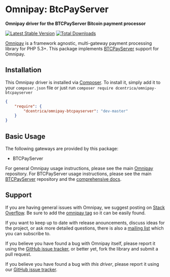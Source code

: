 # Omnipay: BtcPayServer

**Omnipay driver for the BTCPayServer Bitcoin payment processor**

[![Latest Stable Version](https://poser.pugx.org/dcentrica/omnipay-btcpayserver/version.png)](https://packagist.org/packages/dcentrica/onipay-btcpayserver)
[![Total Downloads](https://poser.pugx.org/dcentrica/omnipay-btcpayserverpay/d/total.png)](https://packagist.org/packages/dcentrica/omnipay-btcpayserver)

[Omnipay](https://github.com/thephpleague/omnipay) is a framework agnostic, multi-gateway payment
processing library for PHP 5.3+. This package implements [BTCPayServer](https://btcpayserver.org/) support for Omnipay.

## Installation

This Omnipay driver is installed via [Composer](http://getcomposer.org/). To install it, simply add it
to your `composer.json` file or just run `composer require dcentrica/omnipay-btcpayserver`

```json
{
    "require": {
        "dcentrica/omnipay-btcpayserver": "dev-master"
    }
}
```

## Basic Usage

The following gateways are provided by this package:

* BTCPayServer

For general Omnipay usage instructions, please see the main [Omnipay](https://github.com/thephpleague/omnipay)
repository. For BTCPayServer usage instructions, please see the main [BTCPayServer](https://github.com/btcpayserver/php-bitpay-client) repository and the [comprehensive docs](http://docs.btcpayserver.org/).

## Support

If you are having general issues with Omnipay, we suggest posting on
[Stack Overflow](http://stackoverflow.com/). Be sure to add the
[omnipay tag](http://stackoverflow.com/questions/tagged/omnipay) so it can be easily found.

If you want to keep up to date with release anouncements, discuss ideas for the project,
or ask more detailed questions, there is also a [mailing list](https://groups.google.com/forum/#!forum/omnipay) which
you can subscribe to.

If you believe you have found a bug with Omnipay itself, please report it using the [GitHub issue tracker](https://github.com/thephpleague/omnipay-bitpay/issues),
or better yet, fork the library and submit a pull request.

If you believe you have found a bug with _this driver_, please report it using our [GitHub issue tracker](https://github.com/dcentrica/omnipay-btcpayserver/issues).
